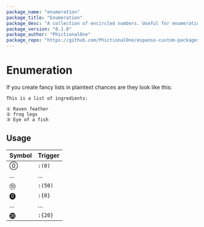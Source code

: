```yaml
---
package_name: "enumeration"
package_title: "Enumeration"
package_desc: "A collection of encircled numbers. Useful for enumerations and numbered lists"
package_version: "0.1.0"
package_author: "PhictionalOne"
package_repo: "https://github.com/PhictionalOne/espanso-custom-packages"
---
```


# Enumeration

If you create fancy lists in plaintext chances are they look like this:

```
This is a list of ingredients:

① Raven feather
② frog legs
③ Eye of a fish

```

## Usage

| Symbol | Trigger |
|--------|---------|
| ⓪      | `:(0)`  |
| ...    | ...     |
| ㊿     | `:(50)` |
| ⓿      | `:{0}`  |
| ...    | ...     |
| ⓴      | `:{20}` |
